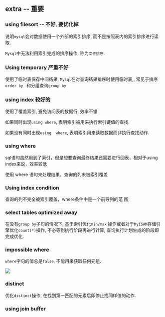 ## extra -- 重要

### using  filesort  -- 不好, 要优化掉

说明`mysql`会对数据使用一个外部的索引排序, 而不是按照表内的索引排序进行读取.

`Mysql`中无法利用索引完成的排序操作, 称为`文件排序`.



### **Using temporary**   **严重不好**

使用了临时表保存中间结果, `Mysql`在对查询结果排序时使用临时表,,  常见于排序`order by ` 和分组查询`group by`



### using index  较好的

使用了覆盖索引, 避免访问表的数据行, 效率不错

如果同时出现`using where`, 表明索引被用来执行索引键值的查找.

如果没有同时出现`using  where`, 表明索引用来读取数据而非执行查找动作.

### using where

sql语句虽然用到了索引，但是想要查询最终结果还需要进行回表，相对于using index来说，效率较低

使用 where 语句来处理结果，查询的列未被索引覆盖

### Using index condition

查询的列不完全被索引覆盖，where条件中是一个前导列的范 围;



### select tables optimized away

在没有`group by`子句的情况下, 基于索引优化`min/max` 操作或者对于`MyISAM`存储引擎优化`count(*)`操作, 不必等到执行阶段再进行计算, 查询执行计划生成的阶段即完成优化.



### impossible where

`where`字句的值总是`false`, 不能用来获取任何元组.

![](https://youpaiyun.zongqilive.cn/image/20200226122131.png)



### distinct

优化`distinct`操作, 在找到第一匹配的元素后即停止找同样值的动作.





### using join buffer



